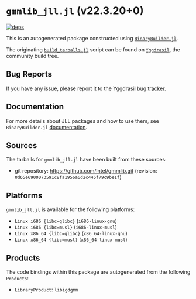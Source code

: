# `gmmlib_jll.jl` (v22.3.20+0)

[![deps](https://juliahub.com/docs/gmmlib_jll/deps.svg)](https://juliahub.com/ui/Packages/General/gmmlib_jll/)

This is an autogenerated package constructed using [`BinaryBuilder.jl`](https://github.com/JuliaPackaging/BinaryBuilder.jl).

The originating [`build_tarballs.jl`](https://github.com/JuliaPackaging/Yggdrasil/blob/4184e32b30453e7fa6ed1a5060c5576c704b87ce/G/gmmlib/build_tarballs.jl) script can be found on [`Yggdrasil`](https://github.com/JuliaPackaging/Yggdrasil/), the community build tree.

## Bug Reports

If you have any issue, please report it to the Yggdrasil [bug tracker](https://github.com/JuliaPackaging/Yggdrasil/issues).

## Documentation

For more details about JLL packages and how to use them, see `BinaryBuilder.jl` [documentation](https://docs.binarybuilder.org/stable/jll/).

## Sources

The tarballs for `gmmlib_jll.jl` have been built from these sources:

* git repository: https://github.com/intel/gmmlib.git (revision: `0d65e6900073591c8fa1956a6d2c445f79c9be1f`)

## Platforms

`gmmlib_jll.jl` is available for the following platforms:

* `Linux i686 {libc=glibc}` (`i686-linux-gnu`)
* `Linux i686 {libc=musl}` (`i686-linux-musl`)
* `Linux x86_64 {libc=glibc}` (`x86_64-linux-gnu`)
* `Linux x86_64 {libc=musl}` (`x86_64-linux-musl`)

## Products

The code bindings within this package are autogenerated from the following `Products`:

* `LibraryProduct`: `libigdgmm`
